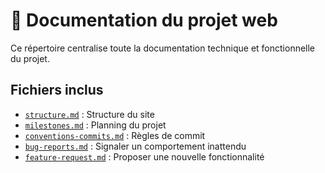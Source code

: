 # 📂 Documentation du projet web

Ce répertoire centralise toute la documentation technique et fonctionnelle du projet.

## Fichiers inclus

- [`structure.md`](./strucure.md) : Structure du site
- [`milestones.md`](./milestones.md) : Planning du projet
- [`conventions-commits.md`](./conventions-commits.md) : Règles de commit
- [`bug-reports.md`](./issues/bug_report.md) : Signaler un comportement inattendu
- [`feature-request.md`](./issues/feature_request.md) : Proposer une nouvelle fonctionnalité